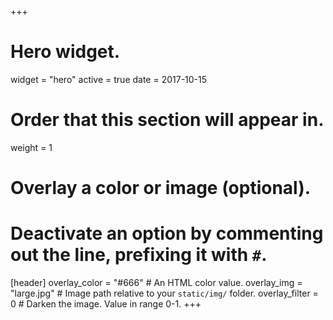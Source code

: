+++
# Hero widget.
widget = "hero"
active = true
date = 2017-10-15

# Order that this section will appear in.
weight = 1

# Overlay a color or image (optional).
#   Deactivate an option by commenting out the line, prefixing it with `#`.
[header]
  overlay_color = "#666"  # An HTML color value.
  overlay_img = "large.jpg"  # Image path relative to your `static/img/` folder.
  overlay_filter = 0  # Darken the image. Value in range 0-1.
+++
[<i class="fab fa-flickr"></i>](https://www.flickr.com/photos/becca02/6727193557) [<i class="fa fa-cc"></i>](https://creativecommons.org/licenses/by-sa/2.0/)

